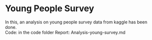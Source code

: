 # Young People Survey
In this, an analysis on young people survey data from kaggle has been done. <br>
Code: in the code folder
Report: Analysis-young-survey.md
